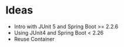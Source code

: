 # Ideas

- Intro with JUnit 5 and Spring Boot >= 2.2.6
- Using JUnit4 and Spring Boot < 2.26
- Reuse Container
